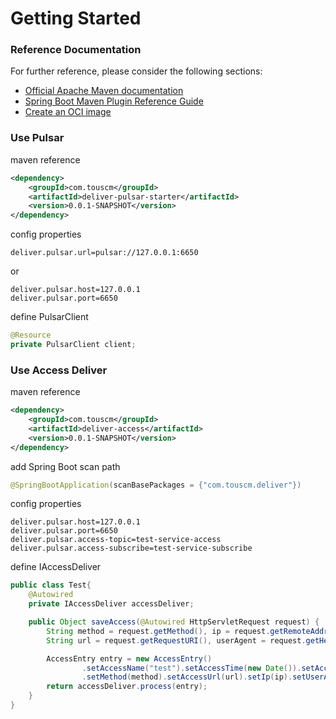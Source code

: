 # Getting Started

### Reference Documentation

For further reference, please consider the following sections:

* [Official Apache Maven documentation](https://maven.apache.org/guides/index.html)
* [Spring Boot Maven Plugin Reference Guide](https://docs.spring.io/spring-boot/docs/2.5.4/maven-plugin/reference/html/)
* [Create an OCI image](https://docs.spring.io/spring-boot/docs/2.5.4/maven-plugin/reference/html/#build-image)

### Use Pulsar
maven reference
```xml
<dependency>
    <groupId>com.touscm</groupId>
    <artifactId>deliver-pulsar-starter</artifactId>
    <version>0.0.1-SNAPSHOT</version>
</dependency>
```
config properties
```properties
deliver.pulsar.url=pulsar://127.0.0.1:6650
```
or
```properties
deliver.pulsar.host=127.0.0.1
deliver.pulsar.port=6650
```
define PulsarClient
```java
@Resource
private PulsarClient client;
```

### Use Access Deliver
maven reference
```xml
<dependency>
    <groupId>com.touscm</groupId>
    <artifactId>deliver-access</artifactId>
    <version>0.0.1-SNAPSHOT</version>
</dependency>
```
add Spring Boot scan path
```java
@SpringBootApplication(scanBasePackages = {"com.touscm.deliver"})
```
config properties
```properties
deliver.pulsar.host=127.0.0.1
deliver.pulsar.port=6650
deliver.pulsar.access-topic=test-service-access
deliver.pulsar.access-subscribe=test-service-subscribe
```
define IAccessDeliver
```java
public class Test{
    @Autowired
    private IAccessDeliver accessDeliver;

    public Object saveAccess(@Autowired HttpServletRequest request) {
        String method = request.getMethod(), ip = request.getRemoteAddr();
        String url = request.getRequestURI(), userAgent = request.getHeader("User-Agent");

        AccessEntry entry = new AccessEntry()
                .setAccessName("test").setAccessTime(new Date()).setAccessType("type")
                .setMethod(method).setAccessUrl(url).setIp(ip).setUserAgent(userAgent);
        return accessDeliver.process(entry);
    }
}
```